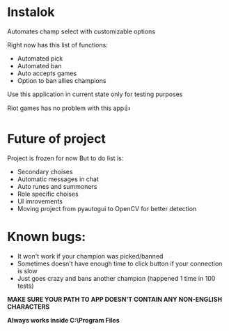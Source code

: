 # Instalok
Automates champ select with customizable options 

Right now has this list of functions:
- Automated pick
- Automated ban
- Auto accepts games
- Option to ban allies champions

Use this application in current state only for testing purposes

Riot games has no problem with this app👍

# Future of project
Project is frozen for now
But to do list is:
- Secondary choises
- Automatic messages in chat
- Auto runes and summoners
- Role specific choises
- UI imrovements
- Moving project from pyautogui to OpenCV for better detection

# Known bugs:
- It won't work if your champion was picked/banned
- Sometimes doesn't have enough time to click button if your connection is slow
- Just goes crazy and bans another champion (happened 1 time in 100 tests)

**MAKE SURE YOUR PATH TO APP DOESN'T CONTAIN ANY NON-ENGLISH CHARACTERS**

**Always works inside C:\Program Files**
